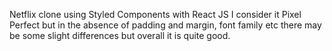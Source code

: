Netflix clone using Styled Components with React JS
I consider it Pixel Perfect but in the absence of padding and margin, font family etc there may be some slight differences but overall it is quite good.

